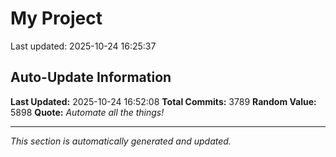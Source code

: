 # My Project


Last updated: 2025-10-24 16:25:37




















































































































































































































































































































































































































































































































































































































































































































































































































































































































































































































































































































































































































































































































































































































































































































































































































































































































































































































































































































































































































































































































































































































































































































































































































































































































































































































































































































































































































































































































































































































































































































































































































































































































































































































































































































































































































































































































































































































































































































































































































































































































































































































































































































































## Auto-Update Information

**Last Updated:** 2025-10-24 16:52:08
**Total Commits:** 3789
**Random Value:** 5898
**Quote:** _Automate all the things!_

---
_This section is automatically generated and updated._